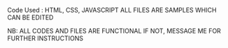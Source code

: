 Code Used : HTML, CSS, JAVASCRIPT 
ALL FILES ARE SAMPLES WHICH CAN BE EDITED

NB: ALL CODES AND FILES ARE FUNCTIONAL IF NOT, MESSAGE ME FOR FURTHER INSTRUCTIONS 
